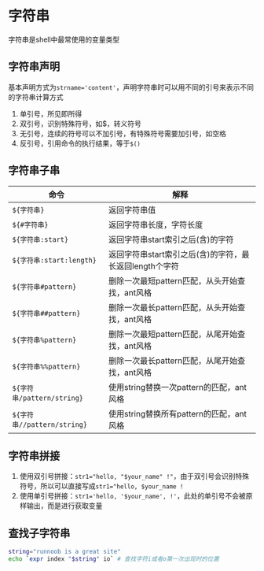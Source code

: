 # 字符串
字符串是shell中最常使用的变量类型

## 字符串声明
基本声明方式为`strname='content'`，声明字符串时可以用不同的引号来表示不同的字符串计算方式
1. 单引号，所见即所得
2. 双引号，识别特殊符号，如$，转义符号
3. 无引号，连续的符号可以不加引号，有特殊符号需要加引号，如空格
4. 反引号，引用命令的执行结果，等于`$()`

## 字符串子串
| 命令                        | 解释                                                    |
| --------------------------- | ------------------------------------------------------- |
| `${字符串}`                 | 返回字符串值                                            |
| `${#字符串}`                | 返回字符串长度，字符长度                                |
| `${字符串:start}`           | 返回字符串start索引之后(含)的字符                       |
| `${字符串:start:length}`    | 返回字符串start索引之后(含)的字符，最长返回length个字符 |
| `${字符串#pattern}`         | 删除一次最短pattern匹配，从头开始查找，ant风格          |
| `${字符串##pattern}`        | 删除一次最长pattern匹配，从头开始查找，ant风格          |
| `${字符串%pattern}`         | 删除一次最短pattern匹配，从尾开始查找，ant风格          |
| `${字符串%%pattern}`        | 删除一次最长pattern匹配，从尾开始查找，ant风格          |
| `${字符串/pattern/string}`  | 使用string替换一次pattern的匹配，ant风格                |
| `${字符串//pattern/string}` | 使用string替换所有pattern的匹配，ant风格                |

## 字符串拼接
1. 使用双引号拼接：`str1="hello, "$your_name" !"`，由于双引号会识别特殊符号，所以可以直接写成`str1="hello, $your_name !`
2. 使用单引号拼接：`str1='hello, '$your_name', !'`，此处的单引号不会被原样输出，而是进行获取变量

## 查找子字符串
```sh
string="runnoob is a great site"
echo `expr index "$string" io` # 查找字符i或者o第一次出现时的位置
```